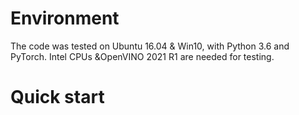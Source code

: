 

# Environment
The code was tested on Ubuntu 16.04 & Win10, with Python 3.6 and PyTorch. Intel CPUs &OpenVINO 2021 R1 are needed for testing.

# Quick start
